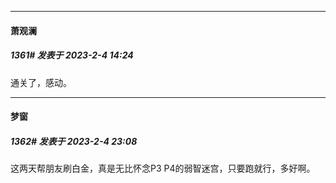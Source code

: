 
*****

####  萧观澜  
##### 1361#       发表于 2023-2-4 14:24

通关了，感动。


*****

####  梦窗  
##### 1362#       发表于 2023-2-4 23:08

这两天帮朋友刷白金，真是无比怀念P3 P4的弱智迷宫，只要跑就行，多好啊。

